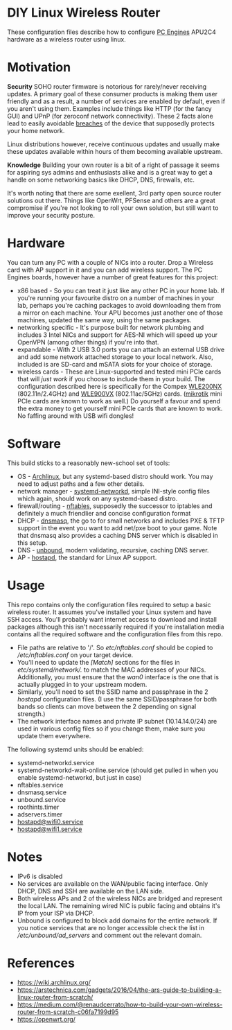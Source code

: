 # DIY Linux Wireless Router
These configuration files describe how to configure [PC Engines](https://pcengines.ch/) APU2C4 hardware as a wireless router using linux.

Motivation
===========
**Security**
SOHO router firmware is notorious for rarely/never receiving updates. A primary goal of these consumer products is making them user friendly and as a result, a number of services are enabled by default, even if you aren't using them. Examples include things like HTTP (for the fancy GUI) and UPnP (for zeroconf network connectivity). These 2 facts alone lead to easily avoidable [breaches](https://nakedsecurity.sophos.com/2018/11/12/botnet-pwns-100000-routers-using-ancient-security-flaw/) of the device that supposedly protects your home network.

Linux distributions however, receive continuous updates and usually make these updates available within hours of them becoming available upstream.

**Knowledge**
Building your own router is a bit of a right of passage it seems for aspiring sys admins and enthusiasts alike and is a great way to get a handle on some networking basics like DHCP, DNS, firewalls, etc.

It's worth noting that there are some exellent, 3rd party open source router solutions out there. Things like OpenWrt, PFSense and others are a great compromise if you're not looking to roll your own solution, but still want to improve your security posture.

Hardware
=========
You can turn any PC with a couple of NICs into a router. Drop a Wireless card with AP support in it and you can add wireless support. The PC Engines boards, however have a number of great features for this project:
* x86 based - So you can treat it just like any other PC in your home lab. If you're running your favourite distro on a number of machines in your lab, perhaps you're caching packages to avoid downloading them from a mirror on each machine. Your APU becomes just another one of those machines, updated the same way, using the same packages.
* networking specific - It's purpose built for network plumbing and includes 3 Intel NICs and support for AES-NI which will speed up your OpenVPN (among other things) if you're into that.
* expandable - With 2 USB 3.0 ports you can attach an external USB drive and add some network attached storage to your local network. Also, included is are SD-card and mSATA slots for your choice of storage.
* wireless cards - These are Linux-supported and tested mini PCIe cards that will *just work* if you choose to include them in your build. The configuration described here is specifically for the Compex [WLE200NX](https://pcengines.ch/wle200nx.htm) (802.11n/2.4GHz) and [WLE900VX](https://www.pcengines.ch/wle900vx.htm) (802.11ac/5GHz) cards. ([mikrotik](https://mikrotik.com) mini PCIe cards are known to work as well.) Do yourself a favour and spend the extra money to get yourself mini PCIe cards that are known to work. No faffing around with USB wifi dongles! 

Software
========
This build sticks to a reasonably new-school set of tools:
* OS - [Archlinux](https://www.archlinux.org/), but any systemd-based distro should work. You may need to adjust paths and a few other details.
* network manager - [systemd-networkd](https://wiki.archlinux.org/index.php/Systemd-networkd), simple INI-style config files which again, should work on any systemd-based distro.
* firewall/routing - [nftables](https://wiki.nftables.org/wiki-nftables/index.php/Main_Page), supposedly the successor to iptables and definitely a much friendlier and concise configuration format
* DHCP - [dnsmasq](http://www.thekelleys.org.uk/dnsmasq/doc.html), the go to for small networks and includes PXE & TFTP support in the event you want to add net/pxe boot to your game. Note that dnsmasq also provides a caching DNS server which is disabled in this setup.
* DNS - [unbound](https://nlnetlabs.nl/projects/unbound/about/), modern validating, recursive, caching DNS server.
* AP - [hostapd](https://w1.fi/hostapd/), the standard for Linux AP support.

Usage
=====
This repo contains only the configuration files required to setup a basic wireless router. It assumes you've installed your Linux system and have SSH access. You'll probably want internet access to download and install packages although this isn't necessarily required if you're installation media contains all the required software and the configuration files from this repo.

* File paths are relative to '/'. So *etc/nftables.conf* should be copied to */etc/nftables.conf* on your target device.
* You'll need to update the *[Match]* sections for the files in *etc/systemd/network/.* to match the MAC addresses of your NICs. Additionally, you must ensure that the *wan0* interface is the one that is actually plugged in to your upstream modem.
* Similarly, you'll need to set the SSID name and passphrase in the 2 *hostapd* configuration files. (I use the same SSID/passphrase for both bands so clients can move between the 2 depending on signal strength.)
* The network interface names and private IP subnet (10.14.14.0/24) are used in various config files so if you change them, make sure you update them everywhere.

The following systemd units should be enabled:
* systemd-networkd.service
* systemd-networkd-wait-online.service (should get pulled in when you enable systemd-networkd, but just in case)
* nftables.service
* dnsmasq.service
* unbound.service
* roothints.timer
* adservers.timer
* hostapd@wifi0.service
* hostapd@wifi1.service


Notes
=====
* IPv6 is disabled
* No services are available on the WAN/public facing interface. Only DHCP, DNS and SSH are available on the LAN side.
* Both wireless APs and 2 of the wireless NICs are bridged and represent the local LAN. The remaining wired NIC is public facing and obtains it's IP from your ISP via DHCP.
* Unbound is configured to block add domains for the entire network. If you notice services that are no longer accessible check the list in */etc/unbound/ad_servers* and comment out the relevant domain.

References
==========
* https://wiki.archlinux.org/
* https://arstechnica.com/gadgets/2016/04/the-ars-guide-to-building-a-linux-router-from-scratch/
* https://medium.com/@renaudcerrato/how-to-build-your-own-wireless-router-from-scratch-c06fa7199d95
* https://openwrt.org/
